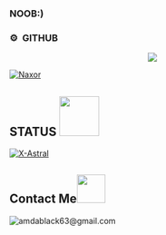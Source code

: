  ### NOOB:)

### ⚙️ &nbsp;GITHUB
<div align="center"><img src="https://github-readme-stats.vercel.app/api?username=Diegoson&hide=contribs,issues,stars&theme=tokyonight" /></div>

[![Naxor](https://img.shields.io/badge/-Naxor-05122A?style=flat&labelColor=394240&color=05122A&logo=data:image/svg+xml;base64,PHN2ZyB4bWxucz0iaHR0cDovL3d3dy53My5vcmcvMjAwMC9zdmciIHdpZHRoPSIxMDAiIGhlaWdodD0iMTAwIj4KICA8Y2lyY2xlIGN4PSI1MCIgY3k9IjUwIiByPSI1MCIgc3R5bGU9ImZpbGw6cmVkOyIgLz4KPC9zdmc+Cg==)](https://github.com/Diegoson)

###
<h2> STATUS <img src="https://i.pinimg.com/originals/01/63/6c/01636c5434cd0462086620c60fdfec16.gif" width=70px></h2>

[![X-Astral](https://github-readme-stats.vercel.app/api/pin/?username=Diegoson&repo=X-Astral&theme=radical)](https://github.com/Diegoson/X-Astral)

<h2 align="left">Contact Me<img src="https://media.giphy.com/media/mGcNjsfWAjY5AEZNw6/giphy.gif" width="50"></h2>

![amdablack63@gmail.com](https://img.shields.io/badge/-amdablack63@gmail.com-D14836?style=for-the-badge&logo=Gmail&logoColor=white)


<img src="https://camo.githubusercontent.com/82291b0fe831bfc6781e07fc5090cbd0a8b912bb8b8d4fec0696c881834f81ac/68747470733a2f2f70726f626f742e6d656469612f394575424971676170492e676966" 
width="800" height="3">

